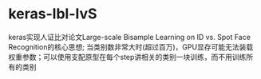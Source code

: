 # keras-lbl-IvS
keras实现人证比对论文Large-scale Bisample Learning on ID vs. Spot Face Recognition的核心思想; 当类别数非常大时(超过百万)，GPU显存可能无法装载权重参数；可以使用支配原型在每个step讲相关的类别一块训练，而不用训练所有的类别
